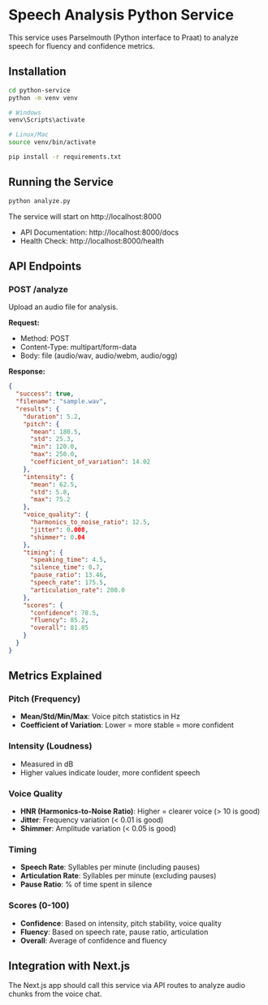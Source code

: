 # Speech Analysis Python Service

This service uses Parselmouth (Python interface to Praat) to analyze speech for fluency and confidence metrics.

## Installation

```bash
cd python-service
python -m venv venv

# Windows
venv\Scripts\activate

# Linux/Mac
source venv/bin/activate

pip install -r requirements.txt
```

## Running the Service

```bash
python analyze.py
```

The service will start on http://localhost:8000

- API Documentation: http://localhost:8000/docs
- Health Check: http://localhost:8000/health

## API Endpoints

### POST /analyze

Upload an audio file for analysis.

**Request:**
- Method: POST
- Content-Type: multipart/form-data
- Body: file (audio/wav, audio/webm, audio/ogg)

**Response:**
```json
{
  "success": true,
  "filename": "sample.wav",
  "results": {
    "duration": 5.2,
    "pitch": {
      "mean": 180.5,
      "std": 25.3,
      "min": 120.0,
      "max": 250.0,
      "coefficient_of_variation": 14.02
    },
    "intensity": {
      "mean": 62.5,
      "std": 5.8,
      "max": 75.2
    },
    "voice_quality": {
      "harmonics_to_noise_ratio": 12.5,
      "jitter": 0.008,
      "shimmer": 0.04
    },
    "timing": {
      "speaking_time": 4.5,
      "silence_time": 0.7,
      "pause_ratio": 13.46,
      "speech_rate": 175.5,
      "articulation_rate": 200.0
    },
    "scores": {
      "confidence": 78.5,
      "fluency": 85.2,
      "overall": 81.85
    }
  }
}
```

## Metrics Explained

### Pitch (Frequency)
- **Mean/Std/Min/Max**: Voice pitch statistics in Hz
- **Coefficient of Variation**: Lower = more stable = more confident

### Intensity (Loudness)
- Measured in dB
- Higher values indicate louder, more confident speech

### Voice Quality
- **HNR (Harmonics-to-Noise Ratio)**: Higher = clearer voice (> 10 is good)
- **Jitter**: Frequency variation (< 0.01 is good)
- **Shimmer**: Amplitude variation (< 0.05 is good)

### Timing
- **Speech Rate**: Syllables per minute (including pauses)
- **Articulation Rate**: Syllables per minute (excluding pauses)
- **Pause Ratio**: % of time spent in silence

### Scores (0-100)
- **Confidence**: Based on intensity, pitch stability, voice quality
- **Fluency**: Based on speech rate, pause ratio, articulation
- **Overall**: Average of confidence and fluency

## Integration with Next.js

The Next.js app should call this service via API routes to analyze audio chunks from the voice chat.
